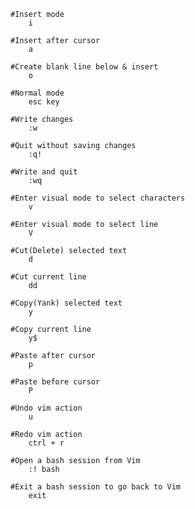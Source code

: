 
	
	#Insert mode
		i

    #Insert after cursor
        a

    #Create blank line below & insert
        o

	#Normal mode
		esc key

	#Write changes
		:w

	#Quit without saving changes
		:q!

	#Write and quit
		:wq

	#Enter visual mode to select characters
		v

	#Enter visual mode to select line
		V

	#Cut(Delete) selected text
		d

	#Cut current line
		dd

	#Copy(Yank) selected text
		y

	#Copy current line
		y$

	#Paste after cursor
		p

	#Paste before cursor
		P

	#Undo vim action
		u

	#Redo vim action
		ctrl + r

	#Open a bash session from Vim
		:! bash

	#Exit a bash session to go back to Vim
		exit

		
		
